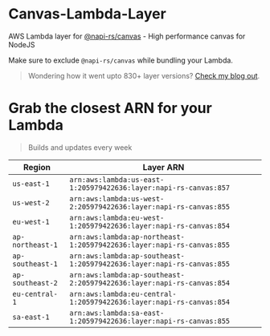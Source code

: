 # Canvas-Lambda-Layer

AWS Lambda layer for [@napi-rs/canvas](https://github.com/Brooooooklyn/canvas) - High performance canvas for NodeJS

Make sure to exclude `@napi-rs/canvas` while bundling your Lambda.

> Wondering how it went upto 830+ layer versions? [Check my blog out](https://learnaws.io/blog/lambda-layer-recursion).

# Grab the closest ARN for your Lambda
> Builds and updates every week

| Region | Layer ARN |
| ------ | --------- |
|`us-east-1`|`arn:aws:lambda:us-east-1:205979422636:layer:napi-rs-canvas:857`|
|`us-west-2`|`arn:aws:lambda:us-west-2:205979422636:layer:napi-rs-canvas:855`|
|`eu-west-1`|`arn:aws:lambda:eu-west-1:205979422636:layer:napi-rs-canvas:854`|
|`ap-northeast-1`|`arn:aws:lambda:ap-northeast-1:205979422636:layer:napi-rs-canvas:855`|
|`ap-southeast-1`|`arn:aws:lambda:ap-southeast-1:205979422636:layer:napi-rs-canvas:855`|
|`ap-southeast-2`|`arn:aws:lambda:ap-southeast-2:205979422636:layer:napi-rs-canvas:854`|
|`eu-central-1`|`arn:aws:lambda:eu-central-1:205979422636:layer:napi-rs-canvas:854`|
|`sa-east-1`|`arn:aws:lambda:sa-east-1:205979422636:layer:napi-rs-canvas:855`|
